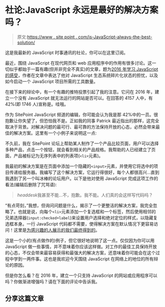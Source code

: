 # 社论:JavaScript 永远是最好的解决方案吗？

> 原文:[https://www . site point . com/is-JavaScript-always-the-best-solution/](https://www.sitepoint.com/is-javascript-always-the-best-solution/)

这是我最新的 JavaScript 时事通讯的社论，你可以在这里订阅。

最近，围绕 JavaScript 在现代网页和 web 应用程序中的作用有很多讨论。这一切似乎都始于一篇有趣(但并非完全不真实)的文章，题为[2016 年学习 JavaScript 的感受](https://hackernoon.com/how-it-feels-to-learn-javascript-in-2016-d3a717dd577f#.axrhtrwdi)，作者在文章中表达了他对 JavaScript 生态系统碎片化状态的担忧，以及如今启动一个 JavaScript 项目所需的工具数量。

在接下来的辩论中，有一个有趣的推特投票引起了我的注意。它问在 2016 年，建立一个没有 JavaScript 就无法运行的网站是否可以。在回答的 4157 人中，有 42%(即 1746 人)宣称是。哇哦。

作为 SitePoint JavaScript 频道的编辑，你可能会认为我是那 42%中的一员。很抱歉让你失望了，但恐怕我不是。正如我的同事 Patrick 最近指出的那样，这完全取决于背景。对解决问题的最可行、最可靠的方法保持开放的心态，必然会带来最佳的解决方案。这里有一个小例子来说明这一点:

不久前，我在 SitePoint 论坛上帮助某人制作了一个产品比较页面，用户可以选择多种产品，点击一个按钮，就会看到相关的产品规格。我帮助的人已经建立了页面，产品被标记为无序列表中的列表项(`<li>`元素)。

我最初的解决方案是在页面中添加一个隐藏的`<input>`元素，并使用它将选中的项目传递给服务器。我编写了这个解决方案，它运行得很好，每个人都很高兴…直到我遇到了另一个叫冰棒的论坛用户。以下是他对使用 JavaScript 完成这项工作的看法(编辑后删除了咒骂语):

> *headdesk*我甚至不能…不，抱歉。我不能。人们真的会这样写代码吗？

“有点苛刻，”我想，但询问问题是什么，揭示了一个更整洁的解决方案，我完全忽略了。也就是说，向每个`<li>`元素添加一个复选框和一个标签，然后使用相邻的兄弟选择器(`input:checked+label`)来设置用户选择和绝对定位的样式，以隐藏复选框本身。一行 JavaScript 代码都不需要，使得解决方案在默认情况下更容易访问！这里是[为感兴趣的人展示的我们最终得到的](http://codepen.io/SitePoint/pen/XjLgab)。

这是一个小的(有点做作的)例子，但它很好地说明了这一点。仅仅因为你可以用 JavaScript 做一些事情，并不意味着你应该这样做。对工作的最佳工具保持开放的心态，不仅会带来最容易获得和最强大的解决方案，还意味着你可能会在这个过程中学到一两件事。这也是我欢迎今天围绕 JavaScript 在网络上的地位的所有辩论的原因。

但是你怎么看？在 2016 年，建立一个只支持 JavaScript 的网站或应用程序可以吗？你做渐进增强吗？请在下面的评论中告诉我。

## 分享这篇文章